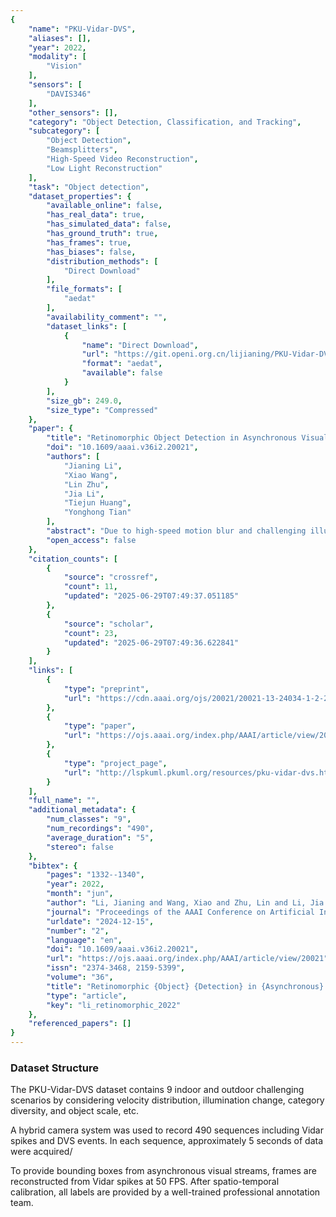 ```yaml
---
{
    "name": "PKU-Vidar-DVS",
    "aliases": [],
    "year": 2022,
    "modality": [
        "Vision"
    ],
    "sensors": [
        "DAVIS346"
    ],
    "other_sensors": [],
    "category": "Object Detection, Classification, and Tracking",
    "subcategory": [
        "Object Detection",
        "Beamsplitters",
        "High-Speed Video Reconstruction",
        "Low Light Reconstruction"
    ],
    "task": "Object detection",
    "dataset_properties": {
        "available_online": false,
        "has_real_data": true,
        "has_simulated_data": false,
        "has_ground_truth": true,
        "has_frames": true,
        "has_biases": false,
        "distribution_methods": [
            "Direct Download"
        ],
        "file_formats": [
            "aedat"
        ],
        "availability_comment": "",
        "dataset_links": [
            {
                "name": "Direct Download",
                "url": "https://git.openi.org.cn/lijianing/PKU-Vidar-DVS/datasets",
                "format": "aedat",
                "available": false
            }
        ],
        "size_gb": 249.0,
        "size_type": "Compressed"
    },
    "paper": {
        "title": "Retinomorphic Object Detection in Asynchronous Visual Streams",
        "doi": "10.1609/aaai.v36i2.20021",
        "authors": [
            "Jianing Li",
            "Xiao Wang",
            "Lin Zhu",
            "Jia Li",
            "Tiejun Huang",
            "Yonghong Tian"
        ],
        "abstract": "Due to high-speed motion blur and challenging illumination, conventional frame-based cameras have encountered an important challenge in object detection tasks. Neuromorphic cameras that output asynchronous visual streams instead of intensity frames, by taking the advantage of high temporal resolution and high dynamic range, have brought a new perspective to address the challenge. In this paper, we propose a novel problem setting, retinomorphic object detection, which is the first trial that integrates foveal-like and peripheral-like visual streams. Technically, we first build a large-scale multimodal neuromorphic object detection dataset (i.e., PKU-Vidar-DVS) over 215.5k spatio-temporal synchronized labels. Then, we design temporal aggregation representations to preserve the spatio-temporal information from asynchronous visual streams. Finally, we present a novel bio-inspired unifying framework to fuse two sensing modalities via a dynamic interaction mechanism. Our experimental evaluation shows that our approach has significant improvements over the state-of-the-art methods with the single-modality, especially in high-speed motion and low-light scenarios. We hope that our work will attract further research into this newly identified, yet crucial research direction. Our dataset can be available at https://www.pkuml.org/resources/pku-vidar-dvs.html.",
        "open_access": false
    },
    "citation_counts": [
        {
            "source": "crossref",
            "count": 11,
            "updated": "2025-06-29T07:49:37.051185"
        },
        {
            "source": "scholar",
            "count": 23,
            "updated": "2025-06-29T07:49:36.622841"
        }
    ],
    "links": [
        {
            "type": "preprint",
            "url": "https://cdn.aaai.org/ojs/20021/20021-13-24034-1-2-20220628.pdf"
        },
        {
            "type": "paper",
            "url": "https://ojs.aaai.org/index.php/AAAI/article/view/20021"
        },
        {
            "type": "project_page",
            "url": "http://lspkuml.pkuml.org/resources/pku-vidar-dvs.html"
        }
    ],
    "full_name": "",
    "additional_metadata": {
        "num_classes": "9",
        "num_recordings": "490",
        "average_duration": "5",
        "stereo": false
    },
    "bibtex": {
        "pages": "1332--1340",
        "year": 2022,
        "month": "jun",
        "author": "Li, Jianing and Wang, Xiao and Zhu, Lin and Li, Jia and Huang, Tiejun and Tian, Yonghong",
        "journal": "Proceedings of the AAAI Conference on Artificial Intelligence",
        "urldate": "2024-12-15",
        "number": "2",
        "language": "en",
        "doi": "10.1609/aaai.v36i2.20021",
        "url": "https://ojs.aaai.org/index.php/AAAI/article/view/20021",
        "issn": "2374-3468, 2159-5399",
        "volume": "36",
        "title": "Retinomorphic {Object} {Detection} in {Asynchronous} {Visual} {Streams}",
        "type": "article",
        "key": "li_retinomorphic_2022"
    },
    "referenced_papers": []
}
---
```


### Dataset Structure

The PKU-Vidar-DVS dataset contains 9 indoor and outdoor challenging scenarios by considering velocity distribution, illumination change, category diversity, and object scale, etc.

A hybrid camera system was used to record 490 sequences including Vidar spikes and DVS events. In each sequence, approximately 5 seconds of data were acquired/

To provide bounding boxes from asynchronous visual streams, frames are reconstructed from Vidar spikes at 50 FPS. After spatio-temporal calibration, all labels are provided by a well-trained professional annotation team.
